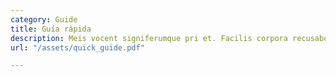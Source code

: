 ```yaml
---
category: Guide
title: Guía rápida
description: Meis vocent signiferumque pri et. Facilis corpora recusabo ne quo, eum ne eruditi blandit suscipiantur. Mazim sapientem sed id, sea debet commune iracundia in.
url: "/assets/quick_guide.pdf"

---
```

